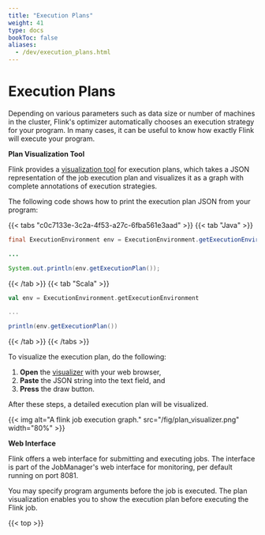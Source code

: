 ```yaml
---
title: "Execution Plans"
weight: 41
type: docs
bookToc: false
aliases:
  - /dev/execution_plans.html
---
```

<!--
Licensed to the Apache Software Foundation (ASF) under one
or more contributor license agreements.  See the NOTICE file
distributed with this work for additional information
regarding copyright ownership.  The ASF licenses this file
to you under the Apache License, Version 2.0 (the
"License"); you may not use this file except in compliance
with the License.  You may obtain a copy of the License at

  http://www.apache.org/licenses/LICENSE-2.0

Unless required by applicable law or agreed to in writing,
software distributed under the License is distributed on an
"AS IS" BASIS, WITHOUT WARRANTIES OR CONDITIONS OF ANY
KIND, either express or implied.  See the License for the
specific language governing permissions and limitations
under the License.
-->

# Execution Plans

Depending on various parameters such as data size or number of machines in the cluster, Flink's
optimizer automatically chooses an execution strategy for your program. In many cases, it can be
useful to know how exactly Flink will execute your program.

__Plan Visualization Tool__

Flink provides a [visualization tool](https://flink.apache.org/visualizer/) for execution plans, which takes a JSON
representation of the job execution plan and visualizes it as a graph with complete annotations of execution strategies.

The following code shows how to print the execution plan JSON from your program:

{{< tabs "c0c7133e-3c2a-4f53-a27c-6fba561e3aad" >}}
{{< tab "Java" >}}
```java
final ExecutionEnvironment env = ExecutionEnvironment.getExecutionEnvironment();

...

System.out.println(env.getExecutionPlan());
```
{{< /tab >}}
{{< tab "Scala" >}}
```scala
val env = ExecutionEnvironment.getExecutionEnvironment

...

println(env.getExecutionPlan())
```
{{< /tab >}}
{{< /tabs >}}


To visualize the execution plan, do the following:

1. **Open** the [visualizer](https://flink.apache.org/visualizer/) with your web browser,
2. **Paste** the JSON string into the text field, and
3. **Press** the draw button.

After these steps, a detailed execution plan will be visualized.

{{< img alt="A flink job execution graph." src="/fig/plan_visualizer.png" width="80%" >}}

__Web Interface__

Flink offers a web interface for submitting and executing jobs. The interface is part of the JobManager's
web interface for monitoring, per default running on port 8081.

You may specify program arguments before the job is executed. The plan visualization enables you to show
the execution plan before executing the Flink job.

{{< top >}}
